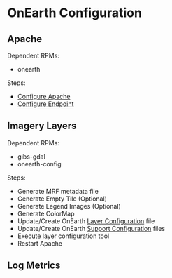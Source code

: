 # OnEarth Configuration

## Apache

Dependent RPMs: 
* onearth

Steps:
* [Configure Apache](config_apache.md)
* [Configure Endpoint](config_endpoint.md)

## Imagery Layers

Dependent RPMs: 
* gibs-gdal
* onearth-config

Steps:
* Generate MRF metadata file
* Generate Empty Tile (Optional) 
* Generate Legend Images (Optional) 
* Generate ColorMap 
* Update/Create OnEarth [Layer Configuration](config_layer.md) file 
* Update/Create OnEarth [Support Configuration](config_support.md) files 
* Execute layer configuration tool  
* Restart Apache 

## Log Metrics